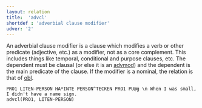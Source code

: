 ```yaml
---
layout: relation
title:  'advcl'
shortdef : 'adverbial clause modifier'
udver: '2'
---
```


An adverbial clause modifier is a clause which modifies a verb or other predicate (adjective, etc.) as a modifier, not as a core complement. This includes things like temporal, conditional and purpose clauses, etc. The dependent must be clausal (or else it is an [advmod]()) and the dependent is the main predicate of the clause. If the modifier is a nominal, the relation is that of [obl]().

~~~ sdparse
PRO1 LITEN-PERSON HA*INTE PERSON^TECKEN PRO1 PU@g \n When I was small, I didn't have a name sign.
advcl(PRO1, LITEN-PERSON)
~~~
<!-- Interlanguage links updated Út zář 29 20:43:07 CEST 2020 -->
